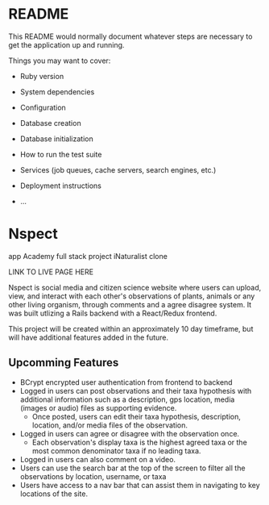 # README

This README would normally document whatever steps are necessary to get the
application up and running.

Things you may want to cover:

* Ruby version

* System dependencies

* Configuration

* Database creation

* Database initialization

* How to run the test suite

* Services (job queues, cache servers, search engines, etc.)

* Deployment instructions

* ...


# Nspect
app Academy full stack project iNaturalist clone

LINK TO LIVE PAGE HERE

Nspect is social media and citizen science website where users can upload, view, and interact with each other's observations of plants, animals or any other living organism, through comments and a agree disagree system. It was built utlizing a Rails backend with a React/Redux frontend.

This project will be created within an approximately 10 day timeframe, but will have additional features added in the future.

## Upcomming Features
- BCrypt encrypted user authentication from frontend to backend
- Logged in users can post observations and their taxa hypothesis with additional information such as a description, gps location, media (images or audio) files as supporting evidence.
  - Once posted, users can edit their taxa hypothesis, description, location, and/or media files of the observation.
- Logged in users can agree or disagree with the observation once.
  - Each observation's display taxa is the highest agreed taxa or the most common denominator taxa if no leading taxa.
- Logged in users can also comment on a video.
- Users can use the search bar at the top of the screen to filter all the observations by location, username, or taxa
- Users have access to a nav bar that can assist them in navigating to key locations of the site.
